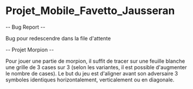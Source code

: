 # Projet_Mobile_Favetto_Jausseran

-- Bug Report --

Bug pour redescendre dans la file d'attente

-- Projet Morpion --

Pour jouer une partie de morpion, il suffit de tracer sur une feuille blanche une grille de 3 cases sur 3 (selon les variantes, il est possible d'augmenter le nombre de cases). 
Le but du jeu est d'aligner avant son adversaire 3 symboles identiques horizontalement, verticalement ou en diagonale.
